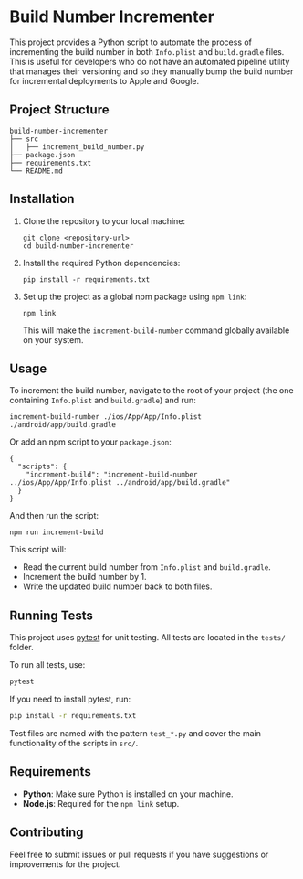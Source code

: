 # Build Number Incrementer

This project provides a Python script to automate the process of incrementing the build number in both `Info.plist` and `build.gradle` files. This is useful for developers who do not have an automated pipeline utility that manages their versioning and so they manually bump the build number for incremental deployments to Apple and Google.

## Project Structure

```
build-number-incrementer
├── src
│   ├── increment_build_number.py
├── package.json
├── requirements.txt
└── README.md
```

## Installation

1. Clone the repository to your local machine:
   ```
   git clone <repository-url>
   cd build-number-incrementer
   ```

2. Install the required Python dependencies:
   ```
   pip install -r requirements.txt
   ```

3. Set up the project as a global npm package using `npm link`:
   ```
   npm link
   ```

   This will make the `increment-build-number` command globally available on your system.

## Usage

To increment the build number, navigate to the root of your project (the one containing `Info.plist` and `build.gradle`) and run:

```
increment-build-number ./ios/App/App/Info.plist ./android/app/build.gradle
```

Or add an npm script to your `package.json`:
```
{
  "scripts": {
    "increment-build": "increment-build-number ../ios/App/App/Info.plist ../android/app/build.gradle"
  }
}
```

And then run the script:
```
npm run increment-build
```

This script will:
- Read the current build number from `Info.plist` and `build.gradle`.
- Increment the build number by 1.
- Write the updated build number back to both files.

## Running Tests

This project uses [pytest](https://pytest.org/) for unit testing. All tests are located in the `tests/` folder.

To run all tests, use:

```bash
pytest
```

If you need to install pytest, run:

```bash
pip install -r requirements.txt
```

Test files are named with the pattern `test_*.py` and cover the main functionality of the scripts in `src/`.

## Requirements

- **Python**: Make sure Python is installed on your machine.
- **Node.js**: Required for the `npm link` setup.

## Contributing

Feel free to submit issues or pull requests if you have suggestions or improvements for the project.